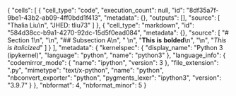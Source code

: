 {
 "cells": [
  {
   "cell_type": "code",
   "execution_count": null,
   "id": "8df35a7f-9be1-43b2-ab09-4ff0bdd1f413",
   "metadata": {},
   "outputs": [],
   "source": [
    "Thalia Liu\n",
    "JHED: tliu73"
   ]
  },
  {
   "cell_type": "markdown",
   "id": "584d38cc-b9a1-4270-92dc-15d5f0ead084",
   "metadata": {},
   "source": [
    "# Section 1\n",
    "\n",
    "## Subsection A\n",
    " \n",
    "**This** **is** **bolded**\n",
    "\n",
    "*This* *is* *italicized*"
   ]
  }
 ],
 "metadata": {
  "kernelspec": {
   "display_name": "Python 3 (ipykernel)",
   "language": "python",
   "name": "python3"
  },
  "language_info": {
   "codemirror_mode": {
    "name": "ipython",
    "version": 3
   },
   "file_extension": ".py",
   "mimetype": "text/x-python",
   "name": "python",
   "nbconvert_exporter": "python",
   "pygments_lexer": "ipython3",
   "version": "3.9.7"
  }
 },
 "nbformat": 4,
 "nbformat_minor": 5
}
